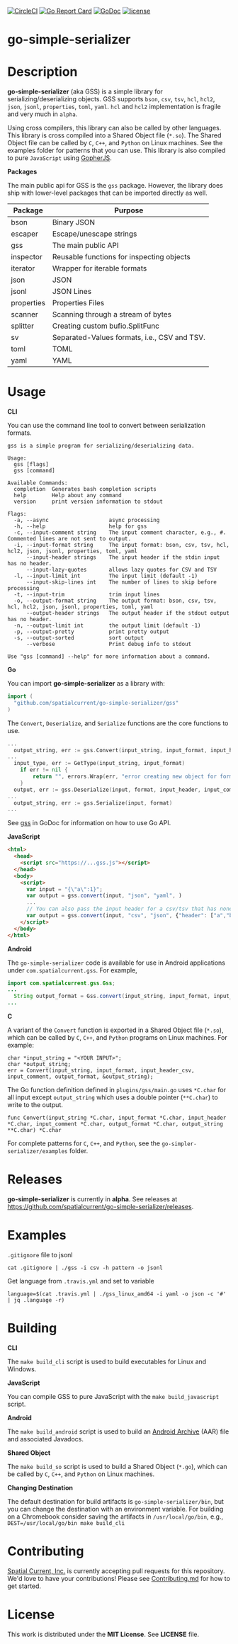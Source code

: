 [![CircleCI](https://circleci.com/gh/spatialcurrent/go-simple-serializer/tree/master.svg?style=svg)](https://circleci.com/gh/spatialcurrent/go-simple-serializer/tree/master) [![Go Report Card](https://goreportcard.com/badge/spatialcurrent/go-simple-serializer)](https://goreportcard.com/report/spatialcurrent/go-simple-serializer)  [![GoDoc](https://godoc.org/github.com/spatialcurrent/go-simple-serializer?status.svg)](https://godoc.org/github.com/spatialcurrent/go-simple-serializer) [![license](http://img.shields.io/badge/license-MIT-red.svg?style=flat)](https://github.com/spatialcurrent/go-simple-serializer/blob/master/LICENSE)

# go-simple-serializer

# Description

**go-simple-serializer** (aka GSS) is a simple library for serializing/deserializing objects.  GSS supports `bson`, `csv`, `tsv`, `hcl`, `hcl2`, `json`, `jsonl`, `properties`, `toml`, `yaml`.  `hcl` and `hcl2` implementation is fragile and very much in `alpha`.

Using cross compilers, this library can also be called by other languages.  This library is cross compiled into a Shared Object file (`*.so`).  The Shared Object file can be called by `C`, `C++`, and `Python` on Linux machines.  See the examples folder for patterns that you can use.  This library is also compiled to pure `JavaScript` using [GopherJS](https://github.com/gopherjs/gopherjs).

**Packages**

The main public api for GSS is the `gss` package.  However, the library does ship with lower-level packages that can be imported directly as well.

| Package | Purpose |
| ---- | ------ |
| bson | Binary JSON |
| escaper | Escape/unescape strings |
| gss | The main public API |
| inspector | Reusable functions for inspecting objects |
| iterator | Wrapper for iterable formats |
| json | JSON |
| jsonl | JSON Lines |
| properties | Properties Files |
| scanner | Scanning through a stream of bytes |
| splitter | Creating custom bufio.SplitFunc |
| sv | Separated-Values formats, i.e., CSV and TSV. |
| toml | TOML |
| yaml | YAML |


# Usage

**CLI**

You can use the command line tool to convert between serialization formats.

```
gss is a simple program for serializing/deserializing data.

Usage:
  gss [flags]
  gss [command]

Available Commands:
  completion  Generates bash completion scripts
  help        Help about any command
  version     print version information to stdout

Flags:
  -a, --async                   async processing
  -h, --help                    help for gss
  -c, --input-comment string    The input comment character, e.g., #.  Commented lines are not sent to output.
  -i, --input-format string     The input format: bson, csv, tsv, hcl, hcl2, json, jsonl, properties, toml, yaml
      --input-header strings    The input header if the stdin input has no header.
      --input-lazy-quotes       allows lazy quotes for CSV and TSV
  -l, --input-limit int         The input limit (default -1)
      --input-skip-lines int    The number of lines to skip before processing
  -t, --input-trim              trim input lines
  -o, --output-format string    The output format: bson, csv, tsv, hcl, hcl2, json, jsonl, properties, toml, yaml
      --output-header strings   The output header if the stdout output has no header.
  -n, --output-limit int        the output limit (default -1)
  -p, --output-pretty           print pretty output
  -s, --output-sorted           sort output
      --verbose                 Print debug info to stdout

Use "gss [command] --help" for more information about a command.
```

**Go**

You can import **go-simple-serializer** as a library with:

```go
import (
  "github.com/spatialcurrent/go-simple-serializer/gss"
)
```

The `Convert`, `Deserialize`, and `Serialize` functions are the core functions to use.

```go
...
  output_string, err := gss.Convert(input_string, input_format, input_header, input_comment, output_format, verbose)
...
  input_type, err := GetType(input_string, input_format)
	if err != nil {
		return "", errors.Wrap(err, "error creating new object for format "+input_format)
	}
  output, err := gss.Deserialize(input, format, input_header, input_comment, input_type, verbose)
...
  output_string, err := gss.Serialize(input, format)
...
```

See [gss](https://godoc.org/github.com/spatialcurrent/go-simple-serializer/gss) in GoDoc for information on how to use Go API.

**JavaScript**

```html
<html>
  <head>
    <script src="https://...gss.js"></script>
  </head>
  <body>
    <script>
      var input = "{\"a\":1}";
      var output = gss.convert(input, "json", "yaml", )
      ...
      // You can also pass the input header for a csv/tsv that has none
      var output = gss.convert(input, "csv", "json", {"header": ["a","b"]})
    </script>
  </body>
</html>
```

**Android**

The `go-simple-serializer` code is available for use in Android applications under `com.spatialcurrent.gss`.  For example,

```java
import com.spatialcurrent.gss.Gss;
...
  String output_format = Gss.convert(input_string, input_format, input_header, input_comment, output_format, verbose);
...
```

**C**

A variant of the `Convert` function is exported in a Shared Object file (`*.so`), which can be called by `C`, `C++`, and `Python` programs on Linux machines.  For example:

```
char *input_string = "<YOUR INPUT>";
char *output_string;
err = Convert(input_string, input_format, input_header_csv, input_comment, output_format, &output_string);
```

The Go function definition defined in `plugins/gss/main.go` uses `*C.char` for all input except `output_string` which uses a double pointer (`**C.char`) to write to the output.

```
func Convert(input_string *C.char, input_format *C.char, input_header *C.char, input_comment *C.char, output_format *C.char, output_string **C.char) *C.char
```

For complete patterns for `C`, `C++`, and `Python`, see the `go-simpler-serializer/examples` folder.

# Releases

**go-simple-serializer** is currently in **alpha**.  See releases at https://github.com/spatialcurrent/go-simple-serializer/releases.

# Examples

`.gitignore` file to jsonl

```
cat .gitignore | ./gss -i csv -h pattern -o jsonl
```

Get language from `.travis.yml` and set to variable

```
language=$(cat .travis.yml | ./gss_linux_amd64 -i yaml -o json -c '#' | jq .language -r)
```

# Building

**CLI**

The `make build_cli` script is used to build executables for Linux and Windows.

**JavaScript**

You can compile GSS to pure JavaScript with the `make build_javascript` script.

**Android**

The `make build_android` script is used to build an [Android Archive](https://developer.android.com/studio/projects/android-library) (AAR) file and associated Javadocs.

**Shared Object**

The `make build_so` script is used to build a Shared Object (`*.go`), which can be called by `C`, `C++`, and `Python` on Linux machines.

**Changing Destination**

The default destination for build artifacts is `go-simple-serializer/bin`, but you can change the destination with an environment variable.  For building on a Chromebook consider saving the artifacts in `/usr/local/go/bin`, e.g., `DEST=/usr/local/go/bin make build_cli`

# Contributing

[Spatial Current, Inc.](https://spatialcurrent.io) is currently accepting pull requests for this repository.  We'd love to have your contributions!  Please see [Contributing.md](https://github.com/spatialcurrent/go-simple-serializer/blob/master/CONTRIBUTING.md) for how to get started.

# License

This work is distributed under the **MIT License**.  See **LICENSE** file.
